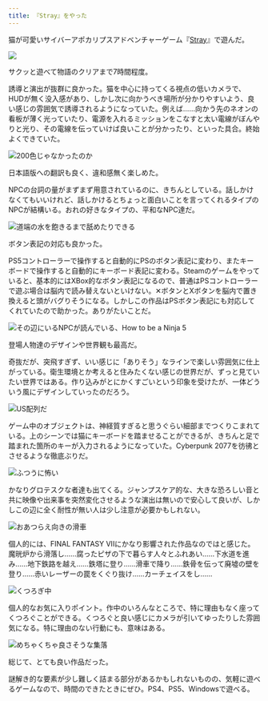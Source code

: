 ```yaml
---
title: 『Stray』をやった
---
```

猫が可愛いサイバーアポカリプスアドベンチャーゲーム『[Stray](https://store.steampowered.com/app/1332010/Stray/?l=japanese)』で遊んだ。

![](https://lh3.googleusercontent.com/docs/AG8NV2Ykeq23zMJk1mJRuiCn-fYVwj61bAWuYbcDTooP8xrssTrDz5b-nK20AmVjFTMXk1lITRBGIFkonA_VU7kg0AU1wrghhTuk3DmdAaVSqxvN9dBkJfgeuCcIU5SAlfpUgb8M_JCGBOQV0ekk_9cYq6CDG-npMuR5h3s3wGf8V0ZJ-oC2xMfU8mCHUHzhBzw7C0YqAeSGb9pqeNiO69KjyeIBcpVAyEfuKpjU7lQgVvpTbfD3_z1VW5tlRStljAwA-Z7buIqzcMfvy6SVzVpxXEa0v6DYJm0WSw6a8FO5hjJUFdtG7hyATNES4X4xI1voph_QPbrqKr8ngRB43Duedy0W0UlaUTNxMGgzt1xbWFXBtnCb7N5LV-Cm6yDKvZJMU06I3UU4NjoCz-zRk042_Xb1KpSrvnS-la6Swcr8AdW_jEM4AQqVKM_AldpIe2Zh4na4a8af_3RsIQW234ALmPXXUjCLuFOEoIYevYZi6Y__hx0mr0gKYNDmtv9-85eCzozs_W9gVHj-s8n8f9ljQ2r-9_VoQwm5bdBm_vQqPIDuv9amQ3ImUzUypHzXM2kp-8kkEyPQBEvJtRm8O6vQ0v4U5_ynHJ-ClGSgXFkXRAV0KTrifbLoeE59ZgUK9gx_U0df4kl7ANPYHqWbgfPKC2LoHSz3utR13b-uZUqTA2wOotHZTEQsxoInR0HvvpyPGe1AhLMMAKUNC7HqMnnk4r6cXCAin5pzlppoqeiXmUe6-aAPSCtJCu1sMrwIkhoCWOF9_2ZZp-EWVGm2eEFkp6GOWcG0zuobLvoTdTZLY_vs8RSpjPfBXZpaOFivFGB5QoOvFL5qmRIZKgUz2SzmtKchj1pG27boNVLrFNLpPZB9aZw1FVjTxSgIxPfz9-4bMT7OHVNb2u21kTsQGCHE5Uvx2skFy1ATtYgYitCEo5j86b3vR0ejSp5Papca2jYxxRfVucFxGMR0iz5odrizu3Sg0SkEaWqv259fzfC2LhNLW5loZvQxgboTcITgtc_OGYnuNYiojfPQO0YfzGt1pNWKj6EmmWD1R8ShS0HnyHOniKFCMuDfUFkby5RfvGKSRYQC6mzcWwcizmEWLnCMgP0Gyqxpnktg_XlAQN9GgOM0WR_TTK1Vic88lsjm7ytIji4URhkhs-Z5eAN_VSBanTiB9l3wB8CZWM4jq8ePkTtRun1gCqgp54IktlOz7SY9Eh0kUut-td1EXtQwash4Oo6aSpU-yXxJLg2v3lCIymlTMB_CZA)

サクッと遊べて物語のクリアまで7時間程度。

誘導と演出が抜群に良かった。猫を中心に持ってくる視点の低いカメラで、HUDが無く没入感があり、しかし次に向かうべき場所が分かりやすいよう、良い感じの雰囲気で誘導されるようになっていた。例えば……向かう先のネオンの看板が薄く光っていたり、電源を入れるミッションをこなすと太い電線がぼんやりと光り、その電線を伝っていけば良いことが分かったり、といった具合。終始よくできていた。

![](https://lh3.googleusercontent.com/docs/AG8NV2ZeS4CpCP63gFYMeg_BHDX1LqxSWgHUD2ij3BATYFS59F6x8b2fEYj5LVRxGKcZPZWYJnZuzdWbBBUXofu4oOS9RUjUUrSRAMKv9Fb81DmoJZBOY61g4vodDrh7uyoqAj1_46d5U5AT1JwFD7JAe8altOGdXT62UcmDV8qcm-BTMcrNtIoekkQnHVmdHTc9lzUESNusmMcgRXbn1EDtjmRsAUx1Jwoyxm0g4WquDtr6MPxHZGfQnhToW4JKcE5XtNk7y-eKONMqKJSZAyMrBVQox1VbxrZkENXrWZfLrr6WwxOl-ecHGnlTSWee597uD2PsPEaoAzzf0T9YybJXQvCc8fjIdgsmGJ9nNZdjKfLQSxuQP8J-W-ua0Q2tW47xXn0eJeVdU1dqn825aOMB0waN1ke60KzsbNQavCRiIPxVlmcVTJMz9jbc_dP-6VZ2srPYnXYxmmmWWUZGXmy0dEz4mryH34eyhDqHefe47IfuiOG6TMAqdmLGiEbZsxwBBv6x_GaiXAWWUFZHVK7jQ9K2LlpeR67x8IfGKP_-BWkJD16lKti8Es7ESSHBSfugcaHH4s3VTbniDG14cezcLzqOnxtczMiMd5ZZiT9nsHb-dClDN_hZTTXL5-rT-gJX4ZrgYi_k7zCFZsNBQOLRopRgiEuRsYUlGuXx_Y8liabaa0UmHG3gof74DWWet5eImtJka9iuknmgRNxDNYUIXxgbzufGThtaKVnm9VyxBQOuWD2ntRY6_tgPWIFLQQVcQrkkgVkUoWeu6kG2gMA__-eUdgd7SjrzwDglcv-atLpzH3wx2p-wVOC_2ZkqxAdYosqUto73_KZf0nSRWwMz1A6OElx70Flg6lVhQfTUdVqeVOekXt9dHhvm39p1GOs6aXVXPAe_vQgP_STvgVKszPqmqtsQ-7Xz6Yc7OvXRUhD1GodEJqQ3Ma88IwhNi7BbvKVY8rcHF_hwi-8L13Pkqz9szVouhf9aonuBBK61IW8zN1t_RgwltbZX3ZZ8w8TVBC8fvZVwlKJtxrvHxxW1XrcdXyLah_NMMIHnEULEIZs_KoPW4PwEwD4XtvMwROfPyBU0vvJLBlE1I_Dfpwsi8TUNRQZpS3sWS7yt4bh4lBEiqZbBLTZxPQQoP2LBQmhKyYTIsqN_zXkDSVTOLBkhQT1A5aocnK6VXm13BCLefJMjOKCALsdXYuFA37Brg6Z_ErRZ-9XkAa0es7fqAimVrW-QBK6vSewY5M7GoDoyi3srX4IHmQ "200色じゃなかったのか")

日本語版への翻訳も良く、違和感無く楽しめた。

NPCの台詞の量がまずまず用意されているのに、きちんとしている。話しかけなくてもいいけれど、話しかけるとちょっと面白いことを言ってくれるタイプのNPCが結構いる。おれの好きなタイプの、平和なNPC達だ。

![](https://lh3.googleusercontent.com/docs/AG8NV2ZtDQznSXnPXNmYnYiI5_ho0yguUrgHVisVtVONob5FidqJoGVBFQVUHPYIeA0hwbci91kOFmg6M3iXkjXp6Hlgseku6GatsnFei6OmbNf74P5Y8mOfrI1xkqxWuApam4wEHX4jBXoDoUOF9YMu53JT3ulYDQ5y6f9vmQ17khXQaiMqnzO_IBmsVlV66ClGeHS1-6Nv9gcFR-2Lj5mBKrr_kMnQPuiZJ0eHuCuw6jTnL3CsEKpw5LfbhsJ0zhETXO-NYw-ua2e-g9UA8alruvPdFi5PAYNPvYl482abpaThOa_5RQ88aox17X-2kyxXJ5rVlIiXtfrDTzNW-go1b9i-MlNaUlzJZ1KsJVbv57geP0r14xPN6gQQz4MiZ2EBsG9u1SnCVB_GqpuaLzyBlKTTCRUgahcAdTU6dC8TxE7AxH-JTbyH54ehjhF-0Al1djNMfAlGxBuBpifzRXekkXLOcy9AYjWoLkQXSL6yMAszJIm0TgprsR7pMA3Ln7ciDMWJG4GqysHedRAv6B5tezQ5bVHODUwqeOarpVOXHefCVwui2n_VwFYylDlXq7KI4JZE-HFhvHPi6VA9PVtYfGU1G7dUZdfOrGotYc60N4iHqu17Qt6eZIPTPduSmDx1_wk9uQTccKYizukQgosXKO6LFa6jk5GfmYCzfS5z_9MtrcYqa4ZvfIMKpl_L1I3JAm1sgRqyv4pVJiLejlV17299Gdeqz5TSP43qnjck8X6HuDWBJKAd81uR_B-mk3SFuxlRlYzxn-9-xa-EPGTugGQ6dnUAhe7juImgyU-vPmrpRvPkIIwjT-idDRaTFK6xvq1ybgnkBTL1sU9s0Cddc7FFL3WFSOjK_f1Yd9Xth-D501vK9HQDAZUFkDygAj73RM6IgwzgzaD2NC6VVQ-hAdv7Fqz-WSK26wDup-jXiMdcWykP1HAQBHfKsAiY7D0S70yJdmreWJL65BeHOp5UcXjn3_bwCMaTAF4qAGW68GluygwlyJntyRyGfMOlKZQpd8TeMQ9s4EL_RaV0xcGZI5fk1-S-PgaShga7kI_UEoq3gj4i06ByRfwsWPsG60hqF0hqTq4SQownLz_uuTWMkY-n1fTaR9iRhGp8uV14fB6Ks3G3gSGiI8O1tnOHqeJbCW_Loxl_EMeLwg9v7Dq6mk6F8tR4uHNy1NPNQR70Ocm6OLkWjswIpIAFfzgUs6L4DiO65D9pJccGdwGcNpFB2Z2dK_Hohxx9jOnZXYvzgFEwbrbpJw "道端の水を飽きるまで舐めたりできる")

ボタン表記の対応も良かった。

PS5コントローラーで操作すると自動的にPSのボタン表記に変わり、またキーボードで操作すると自動的にキーボード表記に変わる。Steamのゲームをやっていると、基本的にはXBox的なボタン表記になるので、普通はPSコントローラーで遊ぶ場合は脳内で読み替えないといけない。✕ボタンとXボタンを脳内で置き換えると頭がバグりそうになる。しかしこの作品はPSボタン表記にも対応してくれていたので助かった。ありがたいことだ。

![](https://lh3.googleusercontent.com/docs/AG8NV2Z9OibjOWiOMpfOnEVLmNovY5sslPw3aTZbUo1SP25ljDjXjpCWkpdZ8VEUJJ1LZTec-dhtf2eNdKRxbEdf3uAxFfRLYMJs5GidFFYqbkG8PP3H-RPMkQ6y6xub65b8gTX1n-2iG9DyedyRkObliLiNS2Xnvsp8yKfzCX3JgpgHKNRUh7OzdWimCRMpuwcEHLAQyss8XT3VirD5bXzxUYzlFrd3daZCW5V9Kikz9yhX8eKiy0N44BbQo9jMFJjo12g4wB8ETgY4u6c6iMQ2mKuYSvtTJ7pEC6E1UipnS1FJtFK3wOoXuDlYsV_NI_m-ZgIWmYOqsF7FsNgIKpxamMHR2-e3htp9u964hGXRNlbHTN2aIJUX3WOPxn3S8hjfek6sgjgMACZdk4Vj-pjTf8mJQS67qBQR8dn-FZhv7j-gCnlF-dpw_3frj5fsJAuQtWLxiMfZkL8qaWP-9TYfDHjhWnqU1xloisOApC3eUJQq-fMw8iYOi0-L6BTLNK9zitEAoJtf06qFmuIqM2JzoJYuBw7AFRsGn99mvPsnVKrFVe8JXt93JhUSTE2S7ign8Ak4spLpn_o5TLJzk85pKCmtUCW7IHyQ-0NYkb9bdOIoVFkCBvHH8fRKcQ5oz-6880gyETNbIRnEgawIxODjESBn56Q3r-foNZFYeJUcbM7VNo1ZhnaKBmZ2HZ4G9B7OQs8DgWrhwzqv7KIPTfh_RwUmKw1E2s_QO4GBGwJleJH1LQmImj5KfuHfifui77LcXT2eNX2hlswwrFWXfNfNDTDRdMzKELL8W6L2R9W-8v-abG28zHFzkJYsmFqCsizi4kLx95Wb9HPIhl6M-IM2qvx-ZXfopgj2MJbBcg0GP6VqwYTJy_2xHWPFkosMJ-g0q9UoIm8dcuDk57YJ-hRtXFtnwX6mEa7RoWJ5RUaqXOUg4EnS9VUtidqHg5ootEMKEzZOxWOO9Qy0OVDGdVWwLZw36K4azmHQJWeU_dddSC6lMbG4ClgmxN5CQx9hTTyZJ0PAEdcc6agUynzr7uTKFWlGFEwLlH9CXJ1ZXPz2DzYkPPcmKYX4hwhGZTWOHOM75uOAPS_jJDxsBJ2AryKTfMK-NG_3HcqiGvD2MTbP0WGLIMEeNl-zoupB8SvXKRQyRDKU5kh8o35xt5z9QrhhuETT93LGVy9nm1luUmLMn1Bfj39V_Z4ELayU-tnGJeer4j-Yf-wC64vUZquojir23gIZbxLuoxkbhmu-RChJzglZ0n7XAg "その辺にいるNPCが読んでいる、How to be a Ninja 5")

登場人物達のデザインや世界観も最高だ。

奇抜だが、突飛すぎず、いい感じに「ありそう」なラインで楽しい雰囲気に仕上がっている。衛生環境とか考えると住みたくない感じの世界だが、ずっと見ていたい世界ではある。作り込みがとにかくすごいという印象を受けたが、一体どういう風にデザインしていったのだろう。

![](https://lh3.googleusercontent.com/docs/AG8NV2bIsYG6RXtkDWdeoJ0Azmo6qrFuJmY9g4blDZmM1X0Sp-FnPWoo8HjY_lT4C_o6C5Vq0_TckVZKacMp3RqEJtrAxd403_EkCJ_DfL3ZUy33n5HZMODAsigtXnsV7rsJdmZ_Yqhm-j2yJicPHws_ghgfetmsK2dXW1r0SeT5CADZruTamlXlo2lZYOLwkltGB1V5nndwH0eElqO_rP4ivvPnTC6KAMhC29PUPN6Y1FaP76O31NP59oSImX198hww15SZZ9JHqwKWFrdcdSkCeTYD31XdbSXhgnomRHyWvlMcw4f84PO3O4XNQrTInjeeqJY4g5-4rQVVwGsOBXbCjZWTzw8vlnccJkxI82H_LbbnH7PJety1luezShD_lemy6-ZjcoOJCUcSXnES_GxErH9JBqm5Q17DwJ6OsNalCktE05XItGysOhTlaNYFU9ANTIGlF9DQ5ie8lpBkkoBE9iIE6I0DXnYIil3tuI0j6dRv1QjB9Kmn8Wrm9W7ydr28f_6zIMwbC5T2taB2kmisen36hLG0DPKBQ3hVU352D_pt3xbYVoh7qvG0nRRSVObb5Qc2figMCuxXYns_jmaUT0Eq8woTKCahDea0hpbVNuLYkolx2JIfIevtj7js16bqbUyUtOftKtA79CA7BP-hIQy8kP3sflngWqOgwmgKLZ2ANTIYPLTMXJ3Vog2cxgrLRA197qUbA6LGyjTLJIh-15ZVyO8ILkQ-22TMJ1Nit4I1aky0P06lZHDMSv0WeImcGN7UgNSwKAw10uK0P2mlKH-YhZpdoaUr48KC16xifN2NbA7KH1zSNBsxXwDrSibK6fpKQ4pN_PcbBznZZ5f0GyidLBtcQ3OSeYTBBBVI3GoiWJ0J9JTA_pDJM29CIZChnPgRng9KEYxaIjjuqa-W4beQv6MJSNFlj2BoMUUtOMAcxRtqzSLXCsNdRQro5IUBMWFnMKvfPquPqz2KrCcZ3ZlKQWWExVEiUf8l8qvZO8Jo_1_R1Flzd3KSlSf_MCzeLiiPF4mGu1ZzIVlxwVxTqqhgBnx9vfvjaDmIYGJfRDMkusTiz73j7Jd96J9VCoAwFXXC3SdtefSU0xK49rxEDgjUwBGq_yOT_JyAiBh5OY-bB_aGLTafyxKaEVo1KcaWbdaNdbk4q2OHQ_itnU_yPhC9Sp8Vlm5OIawnto90eu66EWMlt4cRlM4oZYrWFrjsy9CAK1yROwEwrhiTUEDoCm5r5fy_LhVWbG-zixiaco3_8WDxNg "US配列だ")

ゲーム中のオブジェクトは、神経質すぎると思うぐらい細部までつくりこまれている。上のシーンでは猫にキーボードを踏ませることができるが、きちんと足で踏まれた箇所のキーが入力されるようになっていた。Cyberpunk 2077を彷彿とさせるような徹底ぶりだ。

![](https://lh3.googleusercontent.com/docs/AG8NV2aZvQe6OtPJgua9VW1YDl6hwaRzmQnWqT4CS-xI_3RGVz65n-VlYOf4d8AB0d5zm9ZWOoSHYLdNqYKzgtiPfY54t587eCfo6gWdZNYtSboMZPOYDj9lCxJtr3pAAKM2nqcMxJWdl6PkBPDcPrxQQvraM1iPkQE2NB3bhpe7Qwwp3AtoeycG2kJkL5rmT0VFzVkV76jyaLm-r0AyUN7omEy0d5NYHvXtu67gqZbRmBb1tRg22h_jXOPsZab5MYV_Ehc5oQtDkxtSUKpTFXLX8M2o-VQn0_lKgaAMSKa-l0oWJNWG6jg-aMB8UPdoC_R0OipfiDCUBHThATRWBYUj3kN2VKn9Wi2gyONQpLcHLIrUQUd3U1ekhAMnB-FMqDLF_fUYHlkl7rsD495m8a4MdJxm75xaHufqtDa-T99ur-CNbqOgLI1cOtCMYykzwIUfUisCkdrkJDfrPKKUbYyYbvsaz_vNC-cl8UTi3CtK9vECAxZrkFZ0IY3LsLMz5OCJC0pVtW0bleKJB_MCohRy6Ku2Ka5X9ZDCu9yxNIVlrv_4KQSo_5tsSis_GJuoYHCL1JsmzcsS8XuBDCVcqMaKZ7kYhOdyeNKnpkKQZpVw7XglZNdUD5gqyV8XxhqOLeiGZi8MWpvKrh3UAGzeNBN8vERazQnPGW5jVHSGc1-visJMsi7AZOcgaH98ASPEWWGyYwjxIuqbeEqZmCt1Yy-U5xquG2z-qPPfTmW-tS_SzWNTCgSkrepfIQXA-DydR0difaxfgoJxeKPTzy_yZJvTrb4yn4LoVqlf_qIslt9HAIh7pBrGRVddW9FF5f3v4xJEcVAf7g1iV3nMslH6Yg33AKVc4NWeqITuj38-LOPV9qmPSojrZaGoYWBeaP1_PgT7tzeSr2JPYGSs_bZ3HXPS7aaSOzJwrZCv6lmMyZ4S5rn4tLVoPVHwfu9eqJVVSNshCfL65IwSkkOaLa-4NUl_omDg4PwBmVY2ZA1zB1B6Zfpo47ZWiyStuAHbrvckhfY6ynpErhsaHP6S6xL6j1LZxYl1-LmJcf6ChD7vrxhVN339nodvNcOcl9Bw9mXoG5CdHr7oO9UCe51NIQ1x2MQlJNgb7JsfttMmhDHvrdlNl2JFIMfm1d_Ysz1ui2O2NTFoDxR2TYsqOQbK_gS96-OerwEWh3-skC7uB0yL-tjd7_Q1X3Xqg6i_DStY472PpE15DgAVeIF39gAi_o78vlDJh99DZy9IFofBC9AxqK_iJriHYmYiOA "ふつうに怖い")

かなりグロテスクな者達も出てくる。ジャンプスケア的な、大きな恐ろしい音と共に映像や出来事を突然変化させるような演出は無いので安心して良いが、しかしこの辺に全く耐性が無い人は少し注意が必要かもしれない。

![](https://lh3.googleusercontent.com/docs/AG8NV2Y7yXKo26mwIM7_A82KkKpQ7Cj5zjD1cf9QJGWQmzlX7JdwTJUwBtT7RXaKl49sDGI0EsBkPXECzxSarCkxKLKLk6j5mpiN3YHzY7pKC9k-7MstLPjNS7BnwEqXK772GqBe-tgKcjhBnbJKGbq7ePlnbXZDxsJvdQU2j0tBED4Lr2eAR3BjJ8AHNqzPs9copJJcJGcrH0SaVcSAGWSDksHW5uLWVG1Y1obSjqUpAZDYxFamSDAGT7AKr5foIrTSKoS_czKfb4ed5qdt1aOtfvVoFIHaXB1sJMKoVj9WbcS9yciFOpDkfZj5D9v_tmd1idAYXp3tGtAZrvK3ulNoYUSQ5xA6Y4bx-xhQFLCgQKpnGSYn6x2ml5OYDP7GC3JQggeAXZQnujCnbzQV4WDxsudr03ldf56_8xMoNddPivemwash69JxcAPv_7aun163mi8DgG62tpMwYyS1NKwQUt0MOlHK02NBP2I5uXMpqoYI2057qwcgEISQxm1bVYijT1S6EJ_E81S9n17AfWAOSvzKo9tP680BkSk4DHGibmq7_JiN1ue2WOLNGx-NAITRqn7RF-izEVlBrOMz5RQOYJSxmFNXag2s8c4J0njSIy4FZ7ZY2FYCm7FnMXNA67UfbvljpBqCLvfFZZPoMiGiFWib6B4Rh3i3pluBSWIgVtNizrtnrL1Xb5GIvK21gtcTz7bjp0StXkJuqMHSBghDqZTeOzPqfkBouKudATbqMhwJryim5lN1wfI-JJJVAYvjFmOEUNFr97QUkSartm5weFTv35lAgih23spXXSl5zbkh9C-0W_BP4LAHSD40G86tT-eWPCM0KV6hnovwYcvSqeT2_2PMXSXKISWmf17MKm2TnRuJ4McrVHe3qdh7vBXLPwCknelTLQH-UeGkTzvUcQtvpTwFfRrAsb2quuZdTkTCAjcEfTC8CLRX2OB6xziQI-ttAZKmT8EXok6CpR8jGhpvL5-9civ-P460SxxDYdVcvuUFd_Fl0-iD0C-ZQXSY83e-_S_jHVeHjqfibVr8eHERFrBa0SSXngt2-I9gApvkHl8v4ZTJu6olQKb5wxP9IKQNaJdBhidv7oQHO1pfe9CnMASjAUVaX2hHE39iFb2NqCv79ltEsr0D-Ef-lUKvJ8-1kOPghPswjc_Uxz13zW8SSmGKvgDqqnVbGzSvYiIWW0cLaJTEvR129AGdnH0wCb9Th8fOUBJusNU--LsJjkrXuYombbmgE__qK2r5stSoEYNoLw "おあつらえ向きの滑車")

個人的には、FINAL FANTASY VIIにかなり影響された作品なのではと感じた。魔晄炉から滑落し……腐ったピザの下で暮らす人々とふれあい……下水道を進み……地下鉄路を越え……鉄塔に登り……滑車で降り……鉄骨を伝って廃墟の壁を登り……赤いレーザーの罠をくぐり抜け……カーチェイスをし……

![](https://lh3.googleusercontent.com/docs/AG8NV2a82waQ3uZKjcBAezXMrTlz50Dzl1CqkAgWZ9U35Wg89sy6tdfhYA6E7yvvpwbUhJw2XxrMxmizthM5yxyarmEodhpF_64lWHvm8-1QPMIwCdt7Ql19vG1MWLmWS7DneM0LculN7iEjJwPvXPpmdeXWUycqrMOo_wj3UG2Vqv2zsUUxkC8CMVnfyI6MLRqUREjh4wzsvgO9TWg1CEhri061IX5D-mGC1CQEyDszfXRrBJLRFnHgOg8Sk9bhBhAMlM0pb3cyvl3QJucrOBX_mSZk8TaYbwPlND-ZGwBJCNA-8Mk7TDkVNjAM2gw3PbRmcKqzIP_dFj25TTiatyOJJKj-DnOVUG05Wz_kZFNv_yzx4Bbx3aOf8ws76IEt1ykyAbdlr2-MBpde3sHtQl7oiHggPiuSkes-aPNzCsu2RJfX2Kpuhsq0CejR23an-KhpSJhyBgiWLt0ZM9RBJf1ahoiNJ-hjaa-gEYazec-svWJvGWHrgGtjrZkNrcKVcxZKCVlUH8ab0KvdS8Bc46ar14mwSxvR1CCjTPyFA2mtKoEWFYACMWiLpWFTR8a6XJ7Wat_Py74wHi7U85eiPZeHjJWZeTaxjy5mpfXX-uzvUjvVoYc_B6pksO2R-IiupRScVeGzfDyQAXQJ6Ag_UtFOYMUa9uQplwVuWuYo1wNUZXDuc9rzwskd87obqFbEPaFXXqQWpJ2xTlQw-jyHZk87r9wFWtMa12pAL84TTec8Axruc4wEruLxpv0GI7BWz43q4JM52OaNppakuuHirRHdsKWcvo5HO6HnR-Ft3sAhKsniCZKgh45XTbmKDXEgOygicouMkWCl3MWTFOWY84UOik7fkZAZD0FKunqGKU0JrRGJI1V2GutEPVulP2lIgNLW34rHKL9XgFwv1UolflsaLoCt2LHy419eyVpVFpOjI6WWsN9myhOMZIJpWnsDHva1semkhBlA-vozSre41TOR1j_f1mQ9mCLW3q4s65xILr4Qq5gVVrX4h7yJp7oakuCv--qTHj7zy0IgfKLBCZ3Db7NliHXzmLRIj87PUj_VVRKhOxQL9ieyoIMQU7pTaVWJ3CENiI7Bu43Sy8whf_HUL1Ff5n1wZVAmBHnkZunaiGpLGV6AgnxDj-QTj1jC3srMdPcmNhFBrHCn8-xF_nUSU-3iLHKkpUcn1LRg3dql4NyjkIBZwjmVTBp0DeTZGvHV6RYFkWw0FyLGefTsGY5c1sSRWVDXY952aWHbU03t4z7eo392Xg "くつろぎ中")

個人的なお気に入りポイント。作中のいろんなところで、特に理由もなく座ってくつろぐことができる。くつろぐと良い感じにカメラが引いてゆったりした雰囲気になる。特に理由のない行動にも、意味はある。

![](https://lh3.googleusercontent.com/docs/AG8NV2ZtdilvbM7F6tCD-gAHKJm2F_lMOaZH7p8CW-EzviuZI86-D1ocVzBKS31dYOLxWzfe2KohxpnGLcbpjjR4lmR5IJk7LmccGDfJNIuS2506rIpnCr-dsTCYKCnF5BA30gqNEXic9gIDIcs4FnQaaWph1UbUX7DC8nH02tM-Awb9mv5M02GXtIpCI-pzxpEXwU_pswiAiT8eGAg_51AvoS45PSlse6FzTdxlCwa0vYMkHB86FHbdndFatuZrhWiFp5IDIC2wlIm5x42xXy4HXRlYWdyrq6G0QW7n8szBQe5NcdrjCG-d4EKTBASV6LzH57W91qXlaJOYGdETq_VQ5QU5Lx-bZIPgNcx5CZyDs1OUIkRW32WD37CM8CXwlK-oUVCylmx_dRH9gVnJxpoAgapWsW1_3kZ1e1r_Oogy91DqrFq0qwJcZnw2RYO0uPZB_YfhDjCGXAX0dG-bNT28Akv4r9O-gVJt6YqZ6FTQN22uNt48KR99i-e4WmJg-uScvUS7AmGlFTmy4kyGjwfqk3z9NZaYsqQSUTyLI5yM84F3Wq1Hzn5XDKfhw38rs6ArDGEZuPNux78Nz8KT4W2pCRU6DWKoknARezNu2-AFEIg8baH_yDCX5rCa4XPIQHRJQRJHRJjBL0ON206h7oceoghus9O7wIvvDDzBOhSRRfOzf_VTTjsafa9s4FeOTwKtTmRzCgZ5o7l2g9wRwmVihrztRsd2hbdm5jDtBAJRRpe6TTp-XFRi_VCni76hLMy9Lw7WzYqpiJAkxSHeKJv7KUAF5ajUQIz2749jgZe5ey8-HmMnAFZgIUgrDY9HkcEt3AP2YBgsqtbG9FS49fEvvzvzNyDDx9JbshGLY8P2itfH4a29IlvfHqxt8hogagB1RrVSb0wtaYg6jHcPkIOlJID2UlKmhiq30RlL2L1k68g-9eZu_Oq6kWHm-0fexItpkHr3SuZPjF-W79urcLmEf_vqXrvw5_Q3R7uWy2yCDjw8XL0O85ARMsh5ToigD3Oit0s1y20X7hukRcM4XKq1I7bANTi4p00M72JDAYjumCXv76hn8IF6v-TqqKOh6-QVtqjd5JiTIyvXd1cgusROHgJltT0Ud37bSs5fp-gtgv6SzyffFkNXzyJ6Sb9AVAiHF3IE6tdlxKnxNddwRIv9BS6VwjJvOK7ZD-h5xL-GQbKHYjv_zz4j1vJ8Mddnb6aYBivW2wjpPYYGmzI6vIc4ZeN_08R32fpEFcykfW8ggP_kDru0IA "めちゃくちゃ良さそうな集落")

総じて、とても良い作品だった。

謎解き的な要素が少し難しく詰まる部分があるかもしれないものの、気軽に遊べるゲームなので、時間のできたときにぜひ。PS4、PS5、Windowsで遊べる。
